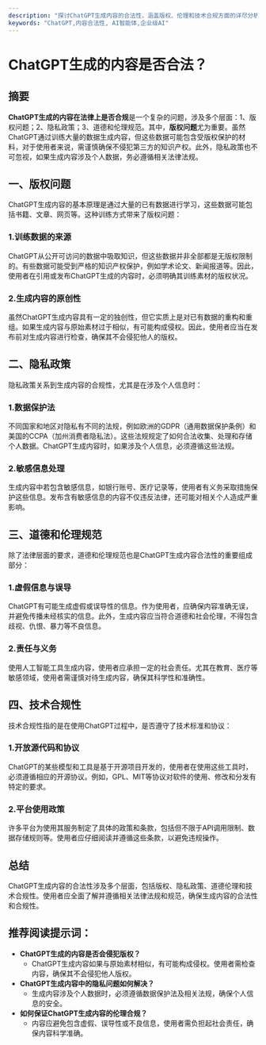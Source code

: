 ```yaml
---
description: "探讨ChatGPT生成内容的合法性，涵盖版权、伦理和技术合规方面的详尽分析。"
keywords: "ChatGPT,内容合法性, AI智能体,企业级AI"
---
```

# ChatGPT生成的内容是否合法？

## 摘要

**ChatGPT生成的内容在法律上是否合规**是一个复杂的问题，涉及多个层面：1、版权问题；2、隐私政策；3、道德和伦理规范。其中，**版权问题**尤为重要。虽然ChatGPT通过训练大量的数据生成内容，但这些数据可能包含受版权保护的材料，对于使用者来说，需谨慎确保不侵犯第三方的知识产权。此外，隐私政策也不可忽视，如果生成内容涉及个人数据，务必遵循相关法律法规。

## 一、版权问题

ChatGPT生成内容的基本原理是通过大量的已有数据进行学习，这些数据可能包括书籍、文章、网页等。这种训练方式带来了版权问题：

### 1.训练数据的来源

ChatGPT从公开可访问的数据中吸取知识，但这些数据并非全部都是无版权限制的。有些数据可能受到严格的知识产权保护，例如学术论文、新闻报道等。因此，使用者在引用或发布ChatGPT生成的内容时，必须明确其训练素材的版权状况。

### 2.生成内容的原创性

虽然ChatGPT生成内容具有一定的独创性，但它实质上是对已有数据的重构和重组。如果生成内容与原始素材过于相似，有可能构成侵权。因此，使用者应当在发布前对生成内容进行检查，确保其不会侵犯他人的版权。

## 二、隐私政策

隐私政策关系到生成内容的合规性，尤其是在涉及个人信息时：

### 1.数据保护法

不同国家和地区对隐私有不同的法规，例如欧洲的GDPR（通用数据保护条例）和美国的CCPA（加州消费者隐私法）。这些法规规定了如何合法收集、处理和存储个人数据。ChatGPT生成内容时，如果涉及个人信息，必须遵循这些法规。

### 2.敏感信息处理

生成内容中若包含敏感信息，如银行账号、医疗记录等，使用者有义务采取措施保护这些信息。发布含有敏感信息的内容不仅违反法律，还可能对相关个人造成严重影响。

## 三、道德和伦理规范

除了法律层面的要求，道德和伦理规范也是ChatGPT生成内容合法性的重要组成部分：

### 1.虚假信息与误导

ChatGPT有可能生成虚假或误导性的信息。作为使用者，应确保内容准确无误，并避免传播未经核实的信息。此外，生成内容应当符合道德和社会伦理，不得包含歧视、仇恨、暴力等不良信息。

### 2.责任与义务

使用人工智能工具生成内容，使用者应承担一定的社会责任。尤其在教育、医疗等敏感领域，使用者需谨慎对待生成内容，确保其科学性和准确性。

## 四、技术合规性

技术合规性指的是在使用ChatGPT过程中，是否遵守了技术标准和协议：

### 1.开放源代码和协议

ChatGPT的某些模型和工具是基于开源项目开发的，使用者在使用这些工具时，必须遵循相应的开源协议。例如，GPL、MIT等协议对软件的使用、修改和分发有特定的要求。

### 2.平台使用政策

许多平台为使用其服务制定了具体的政策和条款，包括但不限于API调用限制、数据存储规则等。使用者应仔细阅读并遵循这些条款，以避免违规操作。

## 总结

ChatGPT生成内容的合法性涉及多个层面，包括版权、隐私政策、道德伦理和技术合规性。使用者应全面了解并遵循相关法律法规和规范，确保生成内容的合法性和合规性。

## 推荐阅读提示词：
- **ChatGPT生成的内容是否会侵犯版权？**
  - ChatGPT生成内容如果与原始素材相似，有可能构成侵权。使用者需检查内容，确保其不会侵犯他人版权。
- **ChatGPT生成内容中的隐私问题如何解决？**
  - 生成内容涉及个人数据时，必须遵循数据保护法及相关法规，确保个人信息的安全。
- **如何保证ChatGPT生成内容的伦理合规？**
  - 内容应避免包含虚假、误导性或不良信息，使用者需负担起社会责任，确保内容科学准确。
